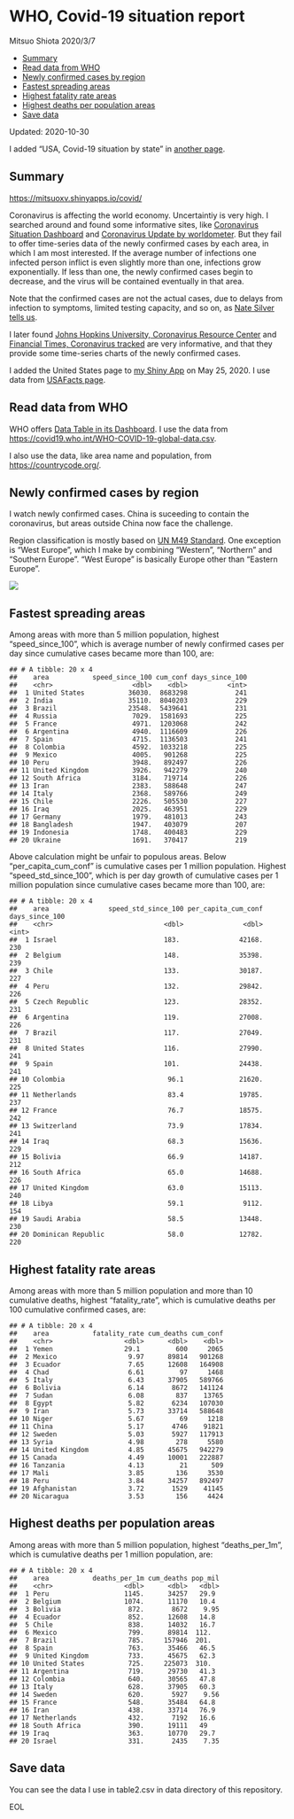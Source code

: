 WHO, Covid-19 situation report
================
Mitsuo Shiota
2020/3/7

  - [Summary](#summary)
  - [Read data from WHO](#read-data-from-who)
  - [Newly confirmed cases by region](#newly-confirmed-cases-by-region)
  - [Fastest spreading areas](#fastest-spreading-areas)
  - [Highest fatality rate areas](#highest-fatality-rate-areas)
  - [Highest deaths per population
    areas](#highest-deaths-per-population-areas)
  - [Save data](#save-data)

Updated: 2020-10-30

I added “USA, Covid-19 situation by state” in [another page](USA.md).

## Summary

<https://mitsuoxv.shinyapps.io/covid/>

Coronavirus is affecting the world economy. Uncertaintiy is very high. I
searched around and found some informative sites, like [Coronavirus
Situation
Dashboard](https://who.maps.arcgis.com/apps/opsdashboard/index.html#/c88e37cfc43b4ed3baf977d77e4a0667)
and [Coronavirus Update by
worldometer](https://www.worldometers.info/coronavirus/). But they fail
to offer time-series data of the newly confirmed cases by each area, in
which I am most interested. If the average number of infections one
infected person inflict is even slightly more than one, infections grow
exponentially. If less than one, the newly confirmed cases begin to
decrease, and the virus will be contained eventually in that area.

Note that the confirmed cases are not the actual cases, due to delays
from infection to symptoms, limited testing capacity, and so on, as
[Nate Silver tells
us](https://fivethirtyeight.com/features/coronavirus-case-counts-are-meaningless/).

I later found [Johns Hopkins University, Coronavirus Resource
Center](https://coronavirus.jhu.edu/) and [Financial Times, Coronavirus
tracked](https://www.ft.com/content/a26fbf7e-48f8-11ea-aeb3-955839e06441)
are very informative, and that they provide some time-series charts of
the newly confirmed cases.

I added the United States page to [my Shiny
App](https://mitsuoxv.shinyapps.io/covid/) on May 25, 2020. I use data
from [USAFacts
page](https://usafacts.org/visualizations/coronavirus-covid-19-spread-map/).

## Read data from WHO

WHO offers [Data Table in its Dashboard](https://covid19.who.int/table).
I use the data from
<https://covid19.who.int/WHO-COVID-19-global-data.csv>.

I also use the data, like area name and population, from
<https://countrycode.org/>.

## Newly confirmed cases by region

I watch newly confirmed cases. China is suceeding to contain the
coronavirus, but areas outside China now face the challenge.

Region classification is mostly based on [UN M49
Standard](https://unstats.un.org/unsd/methodology/m49/). One exception
is “West Europe”, which I make by combining “Western”, “Northern” and
“Southern Europe”. “West Europe” is basically Europe other than
“Eastern Europe”.

![](README_files/figure-gfm/chart-1.png)<!-- -->

## Fastest spreading areas

Among areas with more than 5 million population, highest
“speed\_since\_100”, which is average number of newly confirmed cases
per day since cumulative cases became more than 100, are:

    ## # A tibble: 20 x 4
    ##    area           speed_since_100 cum_conf days_since_100
    ##    <chr>                    <dbl>    <dbl>          <int>
    ##  1 United States           36030.  8683298            241
    ##  2 India                   35110.  8040203            229
    ##  3 Brazil                  23548.  5439641            231
    ##  4 Russia                   7029.  1581693            225
    ##  5 France                   4971.  1203068            242
    ##  6 Argentina                4940.  1116609            226
    ##  7 Spain                    4715.  1136503            241
    ##  8 Colombia                 4592.  1033218            225
    ##  9 Mexico                   4005.   901268            225
    ## 10 Peru                     3948.   892497            226
    ## 11 United Kingdom           3926.   942279            240
    ## 12 South Africa             3184.   719714            226
    ## 13 Iran                     2383.   588648            247
    ## 14 Italy                    2368.   589766            249
    ## 15 Chile                    2226.   505530            227
    ## 16 Iraq                     2025.   463951            229
    ## 17 Germany                  1979.   481013            243
    ## 18 Bangladesh               1947.   403079            207
    ## 19 Indonesia                1748.   400483            229
    ## 20 Ukraine                  1691.   370417            219

Above calculation might be unfair to populous areas. Below
“per\_capita\_cum\_conf” is cumulative cases per 1 million population.
Highest “speed\_std\_since\_100”, which is per day growth of cumulative
cases per 1 million population since cumulative cases became more than
100, are:

    ## # A tibble: 20 x 4
    ##    area               speed_std_since_100 per_capita_cum_conf days_since_100
    ##    <chr>                            <dbl>               <dbl>          <int>
    ##  1 Israel                           183.               42168.            230
    ##  2 Belgium                          148.               35398.            239
    ##  3 Chile                            133.               30187.            227
    ##  4 Peru                             132.               29842.            226
    ##  5 Czech Republic                   123.               28352.            231
    ##  6 Argentina                        119.               27008.            226
    ##  7 Brazil                           117.               27049.            231
    ##  8 United States                    116.               27990.            241
    ##  9 Spain                            101.               24438.            241
    ## 10 Colombia                          96.1              21620.            225
    ## 11 Netherlands                       83.4              19785.            237
    ## 12 France                            76.7              18575.            242
    ## 13 Switzerland                       73.9              17834.            241
    ## 14 Iraq                              68.3              15636.            229
    ## 15 Bolivia                           66.9              14187.            212
    ## 16 South Africa                      65.0              14688.            226
    ## 17 United Kingdom                    63.0              15113.            240
    ## 18 Libya                             59.1               9112.            154
    ## 19 Saudi Arabia                      58.5              13448.            230
    ## 20 Dominican Republic                58.0              12782.            220

## Highest fatality rate areas

Among areas with more than 5 million population and more than 10
cumulative deaths, highest “fatality\_rate”, which is cumulative deaths
per 100 cumulative confirmed cases, are:

    ## # A tibble: 20 x 4
    ##    area           fatality_rate cum_deaths cum_conf
    ##    <chr>                  <dbl>      <dbl>    <dbl>
    ##  1 Yemen                  29.1         600     2065
    ##  2 Mexico                  9.97      89814   901268
    ##  3 Ecuador                 7.65      12608   164908
    ##  4 Chad                    6.61         97     1468
    ##  5 Italy                   6.43      37905   589766
    ##  6 Bolivia                 6.14       8672   141124
    ##  7 Sudan                   6.08        837    13765
    ##  8 Egypt                   5.82       6234   107030
    ##  9 Iran                    5.73      33714   588648
    ## 10 Niger                   5.67         69     1218
    ## 11 China                   5.17       4746    91821
    ## 12 Sweden                  5.03       5927   117913
    ## 13 Syria                   4.98        278     5580
    ## 14 United Kingdom          4.85      45675   942279
    ## 15 Canada                  4.49      10001   222887
    ## 16 Tanzania                4.13         21      509
    ## 17 Mali                    3.85        136     3530
    ## 18 Peru                    3.84      34257   892497
    ## 19 Afghanistan             3.72       1529    41145
    ## 20 Nicaragua               3.53        156     4424

## Highest deaths per population areas

Among areas with more than 5 million population, highest
“deaths\_per\_1m”, which is cumulative deaths per 1 million
population, are:

    ## # A tibble: 20 x 4
    ##    area           deaths_per_1m cum_deaths pop_mil
    ##    <chr>                  <dbl>      <dbl>   <dbl>
    ##  1 Peru                   1145.      34257   29.9 
    ##  2 Belgium                1074.      11170   10.4 
    ##  3 Bolivia                 872.       8672    9.95
    ##  4 Ecuador                 852.      12608   14.8 
    ##  5 Chile                   838.      14032   16.7 
    ##  6 Mexico                  799.      89814  112.  
    ##  7 Brazil                  785.     157946  201.  
    ##  8 Spain                   763.      35466   46.5 
    ##  9 United Kingdom          733.      45675   62.3 
    ## 10 United States           725.     225073  310.  
    ## 11 Argentina               719.      29730   41.3 
    ## 12 Colombia                640.      30565   47.8 
    ## 13 Italy                   628.      37905   60.3 
    ## 14 Sweden                  620.       5927    9.56
    ## 15 France                  548.      35484   64.8 
    ## 16 Iran                    438.      33714   76.9 
    ## 17 Netherlands             432.       7192   16.6 
    ## 18 South Africa            390.      19111   49   
    ## 19 Iraq                    363.      10770   29.7 
    ## 20 Israel                  331.       2435    7.35

## Save data

You can see the data I use in table2.csv in data directory of this
repository.

EOL
